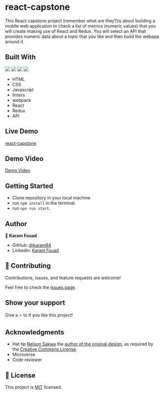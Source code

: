 # react-capstone

This React capstone project (remember what are they?)is about building a mobile web application to check a list of metrics (numeric values) that you will create making use of React and Redux. You will select an API that provides numeric data about a topic that you like and then build the webapp around it.

## Built With
![](https://img.shields.io/badge/-HTML-orange) ![](https://img.shields.io/badge/-CSS-blue) ![](https://img.shields.io/badge/-JavaScript-yellow) ![](https://img.shields.io/badge/-React-cyan)

- HTML
- CSS
- Javascript
- linters
- webpack
- React
- Redux
- API

## Live Demo 

[react-capstone](https://63127820113fbf0009ef3783--zippy-puppy-3b4d6c.netlify.app/)

## Demo Video

[Demo Video]()

## Getting Started
- Clone repository in your local machine
- run `npm install` in the terminal.
- run `npn run start`.

## Author

👤 **Karam Fouad**

- GitHub: [@karam84](https://github.com/karam084)
- LinkedIn: [Karam Fouad](https://www.linkedin.com/in/karam-fouad-179830214/)

## 🤝 Contributing

Contributions, issues, and feature requests are welcome!

Feel free to check the [issues page](https://github.com/karam084/react-capstone).

## Show your support

Give a ⭐️ to if you like this project!


## Acknowledgments

- Hat tip [Nelson Sakwa](https://www.behance.net/sakwadesignstudio) the [author of the original design](https://www.behance.net/gallery/31579789/Ballhead-App-(Free-PSDs)), as required by the [Creative Commons License](https://creativecommons.org/licenses/). 
- Microverse
- Code reviewer

## 📝 License

This project is [MIT](./LICENSE.md) licensed.